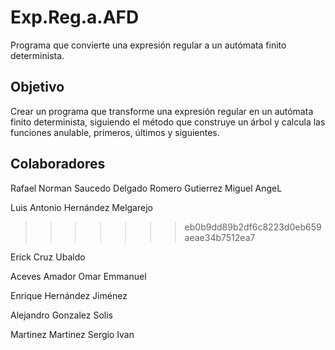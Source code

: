 Exp.Reg.a.AFD
=============

Programa que convierte una expresión regular a un autómata finito determinista.


Objetivo
--------

Crear un programa que transforme una expresión regular en un autómata finito determinista, 
siguiendo el método que construye un árbol y calcula las funciones anulable, primeros, últimos y siguientes.


Colaboradores
-------------
Rafael Norman Saucedo Delgado
Romero Gutierrez Miguel AngeL

Luis Antonio Hernández Melgarejo
>>>>>>> eb0b9dd89b2df6c8223d0eb659aeae34b7512ea7

Erick Cruz Ubaldo

Aceves Amador Omar Emmanuel

Enrique Hernández Jiménez

Alejandro Gonzalez Solis

Martinez Martinez Sergio Ivan
